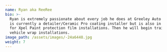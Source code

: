 ```yaml
---
name: Ryan aka ReeRee
bio: >-
  Ryan is extremely passionate about every job he does at Greeley Auto Spa. He
  is currently a detailer/Ceramic Pro coating installer but is also in training
  for Xpel Paint protection film installations. Then he will begin training on
  vehicle wrap installations.
image_path: /assets/images/-24a6448.jpg
weight: 7
---
```



